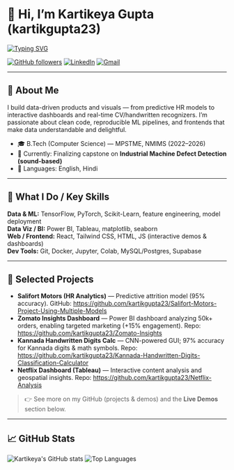 # 👋 Hi, I’m Kartikeya Gupta (kartikgupta23)

[![Typing SVG](https://readme-typing-svg.herokuapp.com?font=Fira+Code&weight=600&size=26&duration=2500&pause=800&color=00C2FF&center=true&vCenter=true&width=850&height=70&lines=Hi+there!+I'm+Kartikeya+Gupta;Data+Scientist+%7C+ML+Engineer+%7C+Frontend+Dev)](https://github.com/kartikgupta23)

<!-- badges -->
[![GitHub followers](https://img.shields.io/github/followers/kartikgupta23?label=Follow&style=social)](https://github.com/kartikgupta23)
[![LinkedIn](https://img.shields.io/badge/LinkedIn-Kartikeya%20Gupta-blue?logo=linkedin)](https://www.linkedin.com/in/kartikeya-gupta-4244a6251/)
[![Gmail](https://img.shields.io/badge/Email-kartikeyagupta1435%40gmail.com-c14438?logo=gmail)](mailto:kartikeyagupta1435@gmail.com)

---

## 🔭 About Me
I build data-driven products and visuals — from predictive HR models to interactive dashboards and real-time CV/handwritten recognizers. I’m passionate about clean code, reproducible ML pipelines, and frontends that make data understandable and delightful.

- 🎓 B.Tech (Computer Science) — MPSTME, NMIMS (2022–2026)  
- 🔭 Currently: Finalizing capstone on **Industrial Machine Defect Detection (sound-based)**  
- 💬 Languages: English, Hindi

---

## 💼 What I Do / Key Skills
**Data & ML:** TensorFlow, PyTorch, Scikit-Learn, feature engineering, model deployment  
**Data Viz / BI:** Power BI, Tableau, matplotlib, seaborn  
**Web / Frontend:** React, Tailwind CSS, HTML, JS (interactive demos & dashboards)  
**Dev Tools:** Git, Docker, Jupyter, Colab, MySQL/Postgres, Supabase

---

## 🚀 Selected Projects
- **Salifort Motors (HR Analytics)** — Predictive attrition model (95% accuracy). GitHub: https://github.com/kartikgupta23/Salifort-Motors-Project-Using-Multiple-Models  
- **Zomato Insights Dashboard** — Power BI dashboard analyzing 50k+ orders, enabling targeted marketing (+15% engagement). Repo: https://github.com/kartikgupta23/Zomato-Insights  
- **Kannada Handwritten Digits Calc** — CNN-powered GUI; 97% accuracy for Kannada digits & math symbols. Repo: https://github.com/kartikgupta23/Kannada-Handwritten-Digits-Classification-Calculator  
- **Netflix Dashboard (Tableau)** — Interactive content analysis and geospatial insights. Repo: https://github.com/kartikgupta23/Netflix-Analysis

> 👉 See more on my GitHub (projects & demos) and the **Live Demos** section below.

---

## 📈 GitHub Stats
<p align="left">
  <img alt="Kartikeya's GitHub stats" src="https://github-readme-stats.vercel.app/api?username=kartikgupta23&show_icons=true&theme=tokyonight" />
  <img alt="Top Languages" src="https://github-readme-stats.vercel.app/api/top-langs/?username=kartikgupta23&layout=compact&theme=tokyonight" />
</p>
   

